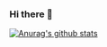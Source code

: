 ### Hi there 👋
[![Anurag's github stats](https://github-readme-stats.vercel.app/api?username=Jayjjjjj)](https://github.com/anuraghazra/github-readme-stats)
<!--
**Jayjjjjj/Jayjjjjj** is a ✨ _special_ ✨ repository because its `README.md` (this file) appears on your GitHub profile.

Here are some ideas to get you started:

- 🔭 I’m currently working on ...
- 🌱 I’m currently learning ...
- 👯 I’m looking to collaborate on ...
- 🤔 I’m looking for help with ...
- 💬 Ask me about ...
- 📫 How to reach me: ...
- 😄 Pronouns: ...
- ⚡ Fun fact: ...
-->
